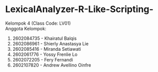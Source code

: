 # LexicalAnalyzer-R-Like-Scripting-
Kelompok 4 (Class Code: LV01)  
Anggota Kelompok: 
1. 2602084735 - Khairatul Balqis
2. 2602086961 - Shierly Anastasya Lie
3. 2602085416 - Miranda Setiawati
4. 2602061776 - Yossy Frenlie Lo
5. 2602072205 - Fery Fernandi
6. 2602107820 - Andrew Avellino Oinfre
